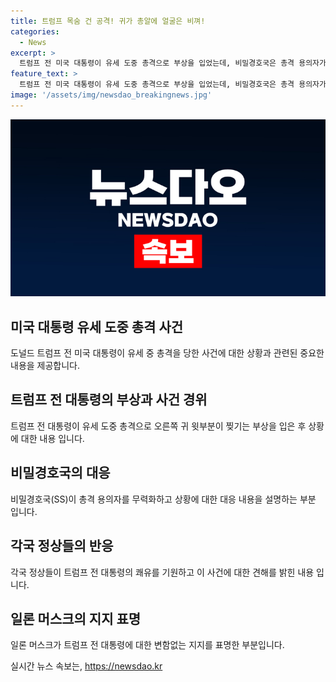 ```yaml
---
title: 트럼프 목숨 건 공격! 귀가 총알에 얼굴은 비껴!
categories:
  - News
excerpt: >
  트럼프 전 미국 대통령이 유세 도중 총격으로 부상을 입었는데, 비밀경호국은 총격 용의자가 높은 곳에서 여러 발을 발사한 후 무력화됐다고 밝혔다. 트럼프는 총격을 당한 순간을 총소리와 피부를 찢는 느낌으로 설명하며 무언가 잘못되었다고 느꼈다고 전했다. 사망한 청중은 총알이 스친 후 사망한 것으로 추정되는데, 총격 용의자는 백인 남성으로 식별됐다고 전해졌다. 세계 정상들은 트럼프의 쾌유를 기원하는 메시지를 전송했다. 일론 머스크는 트럼프에 대한 변함없는 지지를 표명했다.
feature_text: >
  트럼프 전 미국 대통령이 유세 도중 총격으로 부상을 입었는데, 비밀경호국은 총격 용의자가 높은 곳에서 여러 발을 발사한 후 무력화됐다고 밝혔다. 트럼프는 총격을 당한 순간을 총소리와 피부를 찢는 느낌으로 설명하며 무언가 잘못되었다고 느꼈다고 전했다. 사망한 청중은 총알이 스친 후 사망한 것으로 추정되는데, 총격 용의자는 백인 남성으로 식별됐다고 전해졌다. 세계 정상들은 트럼프의 쾌유를 기원하는 메시지를 전송했다. 일론 머스크는 트럼프에 대한 변함없는 지지를 표명했다.
image: '/assets/img/newsdao_breakingnews.jpg'
---
```


<p><img src="/assets/img/newsdao_breakingnews.jpg" alt="bookingtag 속보" /></p>

<h2 data-ke-size="size26">미국 대통령 유세 도중 총격 사건</h2>

<p data-ke-size="size16">도널드 트럼프 전 미국 대통령이 유세 중 총격을 당한 사건에 대한 상황과 관련된 중요한 내용을 제공합니다.</p>

<h2 data-ke-size="size23">트럼프 전 대통령의 부상과 사건 경위</h2>

<p data-ke-size="size16">트럼프 전 대통령이 유세 도중 총격으로 오른쪽 귀 윗부분이 찢기는 부상을 입은 후 상황에 대한 내용 입니다.</p>

<h2 data-ke-size="size23">비밀경호국의 대응</h2>

<p data-ke-size="size16">비밀경호국(SS)이 총격 용의자를 무력화하고 상황에 대한 대응 내용을 설명하는 부분 입니다.</p>

<h2 data-ke-size="size23">각국 정상들의 반응</h2>

<p data-ke-size="size16">각국 정상들이 트럼프 전 대통령의 쾌유를 기원하고 이 사건에 대한 견해를 밝힌 내용 입니다.</p>

<h2 data-ke-size="size23">일론 머스크의 지지 표명</h2>

<p data-ke-size="size16">일론 머스크가 트럼프 전 대통령에 대한 변함없는 지지를 표명한 부분입니다.</p>
실시간 뉴스 속보는, <a href="https://newsdao.kr" rel="dofollow">https://newsdao.kr</a>


